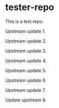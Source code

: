 # tester-repo
This is a test repo.

Upstream update 1.

Upstream update 2.

Upstream update 3.

Upstream update 4.

Upstream update 5.

Upstream update 6.

Upstream update 7.

Update upstream 8.
